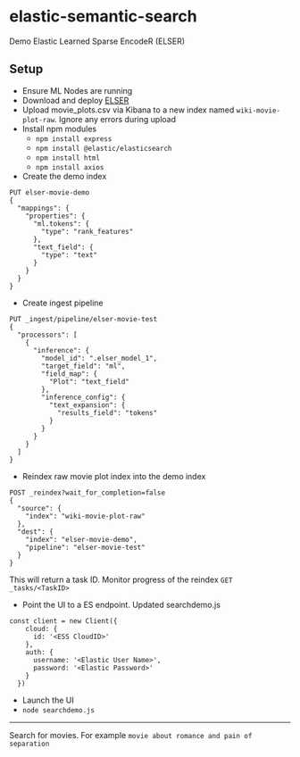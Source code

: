 # elastic-semantic-search
Demo Elastic Learned Sparse EncodeR (ELSER)


## Setup
- Ensure ML Nodes are running
- Download and deploy [ELSER](https://www.elastic.co/guide/en/machine-learning/current/ml-nlp-elser.html#download-deploy-elser "ELSER")
- Upload movie_plots.csv via Kibana to a new index named `wiki-movie-plot-raw`.  Ignore any errors during upload
- Install npm modules
  - `npm install express`
  - `npm install @elastic/elasticsearch`
  - `npm install html`
  - `npm install axios`
- Create the demo index
```
PUT elser-movie-demo
{
  "mappings": {
    "properties": {
      "ml.tokens": {
        "type": "rank_features" 
      },
      "text_field": {
        "type": "text" 
      }
    }
  }
} 
```

 - Create ingest pipeline
```
PUT _ingest/pipeline/elser-movie-test
{
  "processors": [
    {
      "inference": {
        "model_id": ".elser_model_1",
        "target_field": "ml",
        "field_map": {
          "Plot": "text_field"
        },
        "inference_config": {
          "text_expansion": { 
            "results_field": "tokens"
          }
        }
      }
    }
  ]
}
```
 - Reindex raw movie plot index into the demo index 
```
POST _reindex?wait_for_completion=false
{
  "source": {
    "index": "wiki-movie-plot-raw"
  },
  "dest": {
    "index": "elser-movie-demo",
    "pipeline": "elser-movie-test"
  }
}
```
This will return a task ID.  Monitor progress of the reindex `GET _tasks/<TaskID>`

 - Point the UI to a ES endpoint.  Updated searchdemo.js
```
const client = new Client({
    cloud: {
      id: '<ESS CloudID>'
    },
    auth: {
      username: '<Elastic User Name>',
      password: '<Elastic Password>'
    }
  })
```


- Launch the UI
 - `node searchdemo.js`

------------

Search for movies.  For example `movie about romance and pain of separation`
